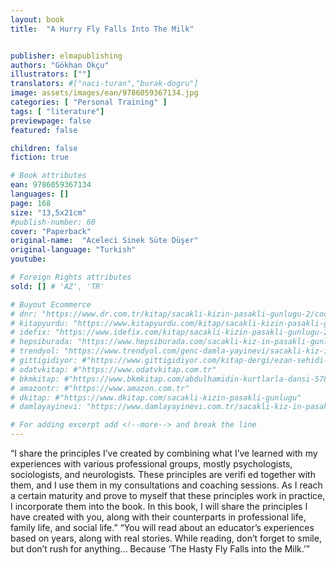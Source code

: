```yaml
---
layout: book
title:  "A Hurry Fly Falls Into The Milk"


publisher: elmapublishing
authors: "Gökhan Okçu"
illustrators: [""]
translators: #["naci-turan","burak-dogru"]
image: assets/images/ean/9786059367134.jpg
categories: [ "Personal Training" ]
tags: [ "literature"]
previewpage: false
featured: false

children: false
fiction: true

# Book attributes
ean: 9786059367134
languages: []
page: 168
size: "13,5x21cm"
#publish-number: 60
cover: "Paperback"
original-name:  "Aceleci Sinek Süte Düşer"
original-language: "Turkish"
youtube:

# Foreign Rights attributes
sold: [] # 'AZ', 'TR'

# Buyout Ecommerce
# dnr: "https://www.dr.com.tr/kitap/sacakli-kizin-pasakli-gunlugu-2/cocuk-ve-genclik/genclik-10-yas/roman-oyku/urunno=0001893059001"
# kitapyurdu: "https://www.kitapyurdu.com/kitap/sacakli-kizin-pasakli-gunlugu-2-/560122.html&filter_name=Sa%C3%A7akl%C4%B1+K%C4%B1z%27%C4%B1n+Pasakl%C4%B1+G%C3%BCnl%C3%BC%C4%9F%C3%BC+2"
# idefix: "https://www.idefix.com/kitap/sacakli-kizin-pasakli-gunlugu-2/cocuk-ve-genclik/genclik-10-yas/roman-oyku/urunno=0001893059001"
# hepsiburada: "https://www.hepsiburada.com/sacakli-kiz-in-pasakli-gunlugu-2-damla-yayinevi-p-HBV000012ER86"
# trendyol: "https://www.trendyol.com/genc-damla-yayinevi/sacakli-kiz-in-pasakli-gunlugu-2-p-54825777"
# gittigidiyor: #"https://www.gittigidiyor.com/kitap-dergi/ezan-sehidi-adnan-menderes_pdp_732728793"
# odatvkitap: #"https://www.odatvkitap.com.tr"
# bkmkitap: #"https://www.bkmkitap.com/abdulhamidin-kurtlarla-dansi-578226"
# amazontr: #"https://www.amazon.com.tr"
# dkitap: #"https://www.dkitap.com/sacakli-kizin-pasakli-gunlugu"
# damlayayinevi: "https://www.damlayayinevi.com.tr/sacakli-kiz-in-pasakli-gunlugu-2-bu-iste-bi-terslik-var"

# For adding excerpt add <!--more--> and break the line
---
```

“I share the principles I’ve created by combining
what I’ve learned with my experiences with various professional groups, mostly psychologists,
sociologists, and neurologists. These principles are
verifi ed together with them, and I use them in my
consultations and coaching sessions. As I reach
a certain maturity and prove to myself that these
principles work in practice, I incorporate them into
the book. In this book, I will share the principles I
have created with you, along with their counterparts in professional life, family life, and social life.”
“You will read about an educator’s experiences based on years, along with real stories. While
reading, don’t forget to smile, but don’t rush for
anything... Because ‘The Hasty Fly Falls into the
Milk.’”
<!--more--> 

